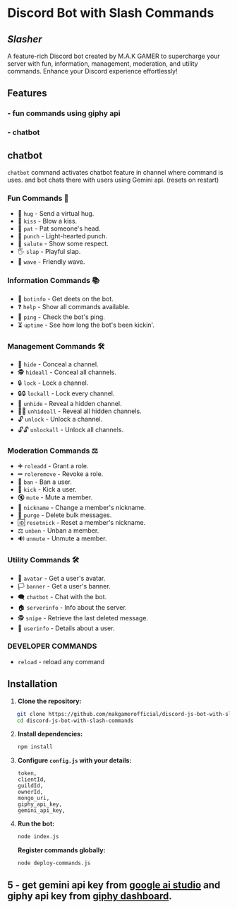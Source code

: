 # Discord Bot with Slash Commands
## **_Slasher_**
A feature-rich Discord bot created by M.A.K GAMER to supercharge your server with fun, information, management, moderation, and utility commands. Enhance your Discord experience effortlessly!

## Features
### - fun commands using giphy api
### - chatbot 
## chatbot 
`chatbot` command activates chatbot feature in channel where command is uses. and bot chats there with users using Gemini api. (resets on restart)
### Fun Commands 🎉
- 🌟 `hug` - Send a virtual hug.
- 💋 `kiss` - Blow a kiss.
- 🤗 `pat` - Pat someone's head.
- 👊 `punch` - Light-hearted punch.
- 🫡 `salute` - Show some respect.
- 🖐️ `slap` - Playful slap.
- 👋 `wave` - Friendly wave.

### Information Commands 📚
- 🤖 `botinfo` - Get deets on the bot.
- ❓ `help` - Show all commands available.
- 📶 `ping` - Check the bot's ping.
- ⏳ `uptime` - See how long the bot's been kickin'.

### Management Commands 🛠️
- 🚫 `hide` - Conceal a channel.
- 🕵️ `hideall` - Conceal all channels.
- 🔒 `lock` - Lock a channel.
- 🔒🔒 `lockall` - Lock every channel.
- 👀 `unhide` - Reveal a hidden channel.
- 👀👀 `unhideall` - Reveal all hidden channels.
- 🔓 `unlock` - Unlock a channel.
- 🔓🔓 `unlockall` - Unlock all channels.

### Moderation Commands ⚖️
- ➕ `roleadd` - Grant a role.
- ➖ `roleremove` - Revoke a role.
- 🚷 `ban` - Ban a user.
- 🦵 `kick` - Kick a user.
- 🔇 `mute` - Mute a member.
- 📛 `nickname` - Change a member's nickname.
- 🧹 `purge` - Delete bulk messages.
- 🆔 `resetnick` - Reset a member's nickname.
- ⚖️ `unban` - Unban a member.
- 🔊 `unmute` - Unmute a member.

### Utility Commands 🛠️
- 👤 `avatar` - Get a user's avatar.
- 🏳️ `banner` - Get a user's banner.
- 🗨️ `chatbot` - Chat with the bot.
- 🏠 `serverinfo` - Info about the server.
- 🕵️️ `snipe` - Retrieve the last deleted message.
- 📝 `userinfo` - Details about a user.
### DEVELOPER COMMANDS
- `reload` - reload any command
## Installation

1. **Clone the repository:**
```bash
   git clone https://github.com/makgamerofficial/discord-js-bot-with-slash-commands.git
   cd discord-js-bot-with-slash-commands
```

2. **Install dependencies:**
   ```bash
   npm install
   ```

3. **Configure `config.js` with your details:**
   ```plaintext
   token,
   clientId,
   guildId,
   ownerId,
   mongo_uri,
   giphy_api_key,
   gemini_api_key,
   ```

4. **Run the bot:**
   ```bash
   node index.js
   ```

   **Register commands globally:**
   ```bash
   node deploy-commands.js
   ```
5 - get gemini api key from [google ai studio](https://aistudio.google.com/) and giphy api key from [giphy dashboard](https://developers.giphy.com/dashboard/).
---
